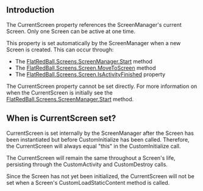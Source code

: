 ## Introduction

The CurrentScreen property references the ScreenManager's current Screen. Only one Screen can be active at one time.

This property is set automatically by the ScreenManager when a new Screen is created. This can occur through:

-   The [FlatRedBall.Screens.ScreenManager.Start](/frb/docs/index.php?title=FlatRedBall.Screens.ScreenManager.Start.md "FlatRedBall.Screens.ScreenManager.Start") method
-   The [FlatRedBall.Screens.Screen.MoveToScreen](/frb/docs/index.php?title=FlatRedBall.Screens.Screen.MoveToScreen.md "FlatRedBall.Screens.Screen.MoveToScreen") method
-   The [FlatRedBall.Screens.Screen.IsActivityFinished](/frb/docs/index.php?title=FlatRedBall.Screens.Screen.IsActivityFinished.md "FlatRedBall.Screens.Screen.IsActivityFinished") property

The CurrentScreen property cannot be set directly. For more information on when the CurrentScreen is initially see the [FlatRedBall.Screens.ScreenManager.Start](/frb/docs/index.php?title=FlatRedBall.Screens.ScreenManager.Start.md "FlatRedBall.Screens.ScreenManager.Start") method.

## When is CurrentScreen set?

CurrentScreen is set internally by the ScreenManager after the Screen has been instantiated but before CustomInitialize has been called. Therefore, the CurrentScreen will always equal "this" in the CustomInitialize call.

The CurrentScreen will remain the same throughout a Screen's life, persisting through the CustomActivity and CustomDestroy calls.

Since the Screen has not yet been initialized, the CurrentScreen will not be set when a Screen's CustomLoadStaticContent method is called.
